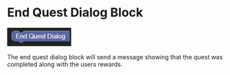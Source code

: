 # End Quest Dialog Block

![End Quest Dialog Block](../../images/quest/end_quest_dialog.jpg)

The end quest dialog block will send a message showing that the quest was completed along with the users rewards.